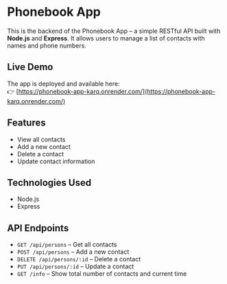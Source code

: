 # Phonebook App

This is the backend of the Phonebook App – a simple RESTful API built with **Node.js** and **Express**. It allows users to manage a list of contacts with names and phone numbers.


## Live Demo

The app is deployed and available here:  
👉 [https://phonebook-app-karq.onrender.com/](https://phonebook-app-karq.onrender.com/)


## Features

- View all contacts
- Add a new contact
- Delete a contact
- Update contact information

## Technologies Used

- Node.js
- Express

## API Endpoints

- `GET /api/persons` – Get all contacts  
- `POST /api/persons` – Add a new contact  
- `DELETE /api/persons/:id` – Delete a contact  
- `PUT /api/persons/:id` – Update a contact  
- `GET /info` – Show total number of contacts and current time



